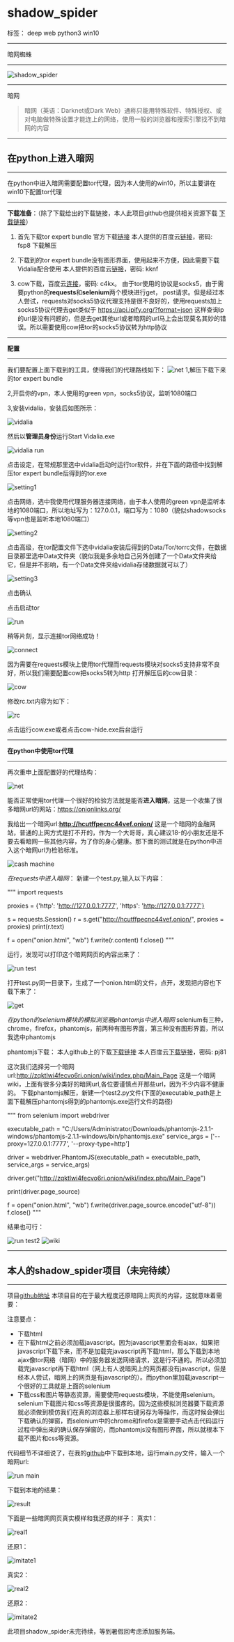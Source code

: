 # shadow_spider

标签： deep web python3 win10


----------


暗网蜘蛛


----------


![shadow_spider][1]


----------
暗网

> 暗网（英语：Darknet或Dark Web）通称只能用特殊软件、特殊授权、或对电脑做特殊设置才能连上的网络，使用一般的浏览器和搜索引擎找不到暗网的内容


----------


## 在python上进入暗网 ##


----------


在python中进入暗网需要配置tor代理，因为本人使用的win10，所以主要讲在win10下配置tor代理


----------


**下载准备**：（除了下载给出的下载链接，本人此项目github也提供相关资源下载 [下载链接][2]）
 1. 首先下载tor expert bundle
    官方下载[链接][3]
    本人提供的百度云[链接][4]，密码: fsp8
    下载解压

 2. 下载到的tor expert bundle没有图形界面，使用起来不方便，因此需要下载Vidalia配合使用
    本人提供的百度云[链接][5]，密码: kknf

 3. cow下载，百度云[连接][6]，密码: c4kx。
    由于tor使用的协议是socks5，由于需要python的**requests**和**selenium**两个模块进行get， post请求。但是经过本人尝试，requests对socks5协议代理支持是很不良好的，使用requests加上socks5协议代理去get类似于 https://api.ipify.org/?format=json 这样查询ip的url是没有问题的，但是去get其他url或者暗网的url马上会出现莫名其妙的错误。所以需要使用cow把tor的socks5协议转为http协议


----------


**配置**


----------


我们要配置上面下载到的工具，使得我们的代理路线如下：
![net][7]
1,解压下载下来的tor expert bundle

2,开启你的vpn，本人使用的green vpn，socks5协议，监听1080端口

3,安装vidalia，安装后如图所示：

![vidalia][8]


然后以**管理员身份**运行Start Vidalia.exe

![vidalia run][9]

点击设定，在常规那里选中vidalia启动时运行tor软件，并在下面的路径中找到解压tor expert bundle后得到的tor.exe

![setting1][10]

点击网络，选中我使用代理服务器连接网络，由于本人使用的green vpn是监听本地的1080端口，所以地址写为：127.0.0.1，端口写为：1080（貌似shadowsocks等vpn也是监听本地1080端口）

![setting2][11]

点击高级，在tor配置文件下选中vidalia安装后得到的Data/Tor/torrc文件，在数据目录那里选中Data文件夹（貌似我是多余地自己另外创建了一个Data文件夹给它，但是并不影响，有一个Data文件夹给vidalia存储数据就可以了）

![setting3][12]

点击确认

点击启动tor

![run][13]

稍等片刻，显示连接tor网络成功！

![connect][14]

因为需要在requests模块上使用tor代理而requests模块对socks5支持非常不良好，所以我们需要配置cow把socks5转为http
打开解压后的cow目录：

![cow][15]

修改rc.txt内容为如下：

![rc][16]

点击运行cow.exe或者点击cow-hide.exe后台运行


----------


**在python中使用tor代理**


----------


再次重申上面配置好的代理结构：

![net][17]

能否正常使用tor代理一个很好的检验方法就是能否**进入暗网**，这是一个收集了很多暗网url的网站：https://onionlinks.org/

我给出一个暗网url:**http://hcutffpecnc44vef.onion/**
这是一个暗网的金融网站，普通的上网方式是打不开的，作为一个大哥哥，真心建议18-的小朋友还是不要去看暗网一些其他内容，为了你的身心健康。那下面的测试就是在python中进入这个暗网url为检验标准。

![cash machine][18]


*在requests中进入暗网*：
新建一个test.py,输入以下内容：

"""
import requests

proxies = {'http': 'http://127.0.0.1:7777', 'https': 'http://127.0.0.1:7777'}

s = requests.Session()
r = s.get("http://hcutffpecnc44vef.onion/", proxies = proxies)
print(r.text)

f = open("onion.html", "wb")
f.write(r.content)
f.close()
"""


运行，发现可以打印这个暗网网页的内容出来了：

![run test][19]

打开test.py同一目录下，生成了一个onion.html的文件，点开，发现把内容也下载下来了：

![get][20]


*在python的selenium模块的模拟浏览器phantomjs中进入暗网*
selenium有三种，chrome，firefox，phantomjs，前两种有图形界面，第三种没有图形界面，所以我选中phantomjs

phantomjs下载：
本人github上的下载[下载链接][21]
本人百度云[下载链接][22]，密码: pj81

这次我们选择另一个暗网url:http://zqktlwi4fecvo6ri.onion/wiki/index.php/Main_Page
这是一个暗网wiki，上面有很多分类好的暗网url,各位要谨慎点开那些url，因为不少内容不健康的。
下载phantomjs解压，新建一个test2.py文件(下面的executable_path是上面下载解压phantomjs得到的phantomjs.exe运行文件的路径)

"""
from selenium import webdriver

executable_path = "C:/Users/Administrator/Downloads/phantomjs-2.1.1-windows/phantomjs-2.1.1-windows/bin/phantomjs.exe"
service_args = ['--proxy=127.0.0.1:7777', '--proxy-type=http']

driver = webdriver.PhantomJS(executable_path = executable_path, service_args = service_args)

driver.get("http://zqktlwi4fecvo6ri.onion/wiki/index.php/Main_Page")

print(driver.page_source)

f = open("onion.html", "wb")
f.write(driver.page_source.encode("utf-8"))
f.close()
"""

结果也可行：

![run test2][23]
![wiki][24]


----------


## 本人的shadow_spider项目（未完待续） ##


----------


项目[github地址][25]
本项目目的在于最大程度还原暗网上网页的内容，这就意味着需要：

注意要点：

 - 下载html
 - 在下载html之前必须加载javascript。因为javascript里面会有ajax，如果把javascript下载下来，而不是加载完javascript再下载html，那么下载到本地ajax像tor网络（暗网）中的服务器发送网络请求，这是行不通的。所以必须加载完javascript再下载html（网上有人说暗网上的网页都没有javascript，但是经本人尝试，暗网上的网页是有javascript的）。而python里加载javascript一个很好的工具就是上面的selenium
 - 下载css和图片等静态资源，需要使用requests模块，不能使用selenium。selenium下载图片和css等资源是很蛋疼的。因为这些模拟浏览器要下载资源就必须做到模仿我们在真的浏览器上那样右键另存为等操作，而这时候会弹出下载确认的弹窗，而selenium中的chrome和firefox是需要手动点击代码运行过程中弹出来的确认保存弹窗的，而phantomjs没有图形界面，所以就根本下载不图片和css等资源。

代码细节不详细说了，在我的[github][26]中下载到本地，运行main.py文件，输入一个暗网url:

![run main][27]

下载到本地的结果：

![result][28]

下面是一些暗网网页真实模样和我还原的样子：
真实1：

![real1][29]

还原1：

![imitate1][30]

真实2：

![real2][31]

还原2：

![imitate2][32]

此项目shadow_spider未完待续，等到暑假回考虑添加服务端。


  [1]: https://github.com/15331094/shadow_spider/blob/master/screenshots/spider.jpg?raw=true
  [2]: https://github.com/15331094/shadow_spider/tree/master/resources
  [3]: https://www.torproject.org/download/download
  [4]: http://pan.baidu.com/s/1eRNpqa2
  [5]: http://pan.baidu.com/s/1bOdr6e
  [6]: http://pan.baidu.com/s/1c1QHf1m
  [7]: https://github.com/15331094/shadow_spider/blob/master/screenshots/net.png?raw=true
  [8]: https://github.com/15331094/shadow_spider/blob/master/screenshots/vidalia.png?raw=true
  [9]: https://github.com/15331094/shadow_spider/blob/master/screenshots/vidalia%20run.png?raw=true
  [10]: https://github.com/15331094/shadow_spider/blob/master/screenshots/setting1.png?raw=true
  [11]: https://github.com/15331094/shadow_spider/blob/master/screenshots/setting2.png?raw=true
  [12]: https://github.com/15331094/shadow_spider/blob/master/screenshots/setting3.png?raw=true
  [13]: https://github.com/15331094/shadow_spider/blob/master/screenshots/run.png?raw=true
  [14]: https://github.com/15331094/shadow_spider/blob/master/screenshots/connect.png?raw=true
  [15]: https://github.com/15331094/shadow_spider/blob/master/screenshots/cow.png?raw=true
  [16]: https://github.com/15331094/shadow_spider/blob/master/screenshots/rc.png?raw=true
  [17]: https://github.com/15331094/shadow_spider/blob/master/screenshots/net.png?raw=true
  [18]: https://github.com/15331094/shadow_spider/blob/master/screenshots/cash%20machine.png?raw=true
  [19]: https://github.com/15331094/shadow_spider/blob/master/screenshots/run%20test.png?raw=true
  [20]: https://github.com/15331094/shadow_spider/blob/master/screenshots/get.png?raw=true
  [21]: https://github.com/15331094/shadow_spider/blob/master/resources/phantomjs-2.1.1-windows.zip
  [22]: http://pan.baidu.com/s/1eSxNa86
  [23]: https://github.com/15331094/shadow_spider/blob/master/screenshots/run%20test2.png?raw=true
  [24]: https://github.com/15331094/shadow_spider/blob/master/screenshots/wiki.png?raw=true
  [25]: https://github.com/15331094/shadow_spider
  [26]: https://github.com/15331094/shadow_spider
  [27]: https://github.com/15331094/shadow_spider/blob/master/screenshots/run%20main.png?raw=true
  [28]: https://github.com/15331094/shadow_spider/blob/master/screenshots/result.png?raw=true
  [29]: https://github.com/15331094/shadow_spider/blob/master/screenshots/real1.png?raw=true
  [30]: https://github.com/15331094/shadow_spider/blob/master/screenshots/imitate1.png?raw=true
  [31]: https://github.com/15331094/shadow_spider/blob/master/screenshots/real2.png?raw=true
  [32]: https://github.com/15331094/shadow_spider/blob/master/screenshots/imitate2.png?raw=true
